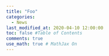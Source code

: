 ```yaml
---
title: "Foo"
categories:
  - News
last_modified_at: 2020-04-10 12:00:00
toc: false #Table of Contents
comments: true
use_math: true # MathJax On
---
```

